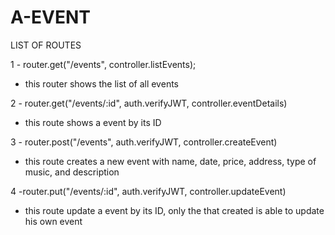 # A-EVENT

LIST OF ROUTES

1 - router.get("/events", controller.listEvents);
 - this router shows the list of all events

2 - router.get("/events/:id", auth.verifyJWT, controller.eventDetails)
 - this route shows a event by its ID

3 - router.post("/events", auth.verifyJWT, controller.createEvent)
 - this route creates a new event with name, date, price, address, type of music, and description

4 -router.put("/events/:id", auth.verifyJWT, controller.updateEvent)
 - this route update a event by its ID, only the that created is able to update his own event




